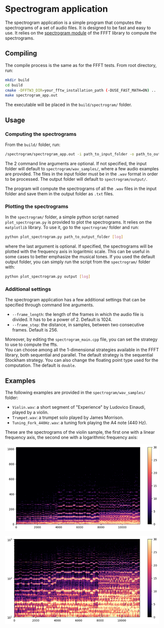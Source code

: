 # Spectrogram application

The spectrogram application is a simple program that computes the spectrograms of a set of audio files. It is designed to be fast and easy to use. It relies on the [spectrogram module](../ffft/src/spectrogram/) of the FFFT library to compute the spectrograms.

## Compiling

The compile process is the same as for the FFFT tests. From root directory, run:

```bash
mkdir build
cd build
cmake -DFFTW3_DIR=your_fftw_installation_path (-DUSE_FAST_MATH=ON) ..
make spectrogram_app.out
```

The executable will be placed in the `build/spectrogram/` folder.

## Usage
### Computing the spectrograms
From the `build/` folder, run:
```bash
/spectrogram/spectrogram_app.out -i path_to_input_folder -o path_to_output_folder
```

The 2 command line arguments are optional. If not specified, the input folder will default to `spectrogram/wav_samples/`, where a few audio examples are provided. The files in the input folder must be in the `.wav` format in order to be processed. The output folder will default to `spectrogram/output/`.

The program will compute the spectrograms of all the `.wav` files in the input folder and save them in the output folder as `.txt` files.

### Plotting the spectrograms
In the `spectrogram/` folder, a simple python script named `plot_spectrogram.py` is provided to plot the spectrograms. It relies on the `matplotlib` library. To use it, go to the `spectrogram/` folder and run:
```bash
python plot_spectrogram.py path_to_output_folder [log]
```
where the last argument is optional. If specified, the spectrograms will be plotted with the frequency axis in logaritmic scale. This can be useful in some cases to better emphasize the musical tones.
If you used the default output folder, you can simply run the script from the `spectrogram/` folder with:
```bash
python plot_spectrogram.py output [log]
```

### Additional settings
The spectrogram application has a few additional settings that can be specified through command line arguments.
- `--frame_length`: the length of the frames in which the audio file is divided. It has to be a power of 2. Default is 1024.
- `--frame_step`: the distance, in samples, between two consecutive frames. Default is 256.

Moreover, by editing the `spectrogram_main.cpp` file, you can set the strategy to use to compute the ffts.  
You can choose among all the 1-dimensional strategies available in the FFFT library, both sequential and parallel. The default strategy is the sequential Stockham strategy.
You can also change the floating point type used for the computation. The default is `double`.

## Examples
The following examples are provided in the `spectrogram/wav_samples/` folder:
- `Violin.wav`: a short segment of "Experience" by Ludovico Einaudi, played by a violin.
- `Trumpet.wav`: a trumpet solo played by James Morrison.
- `Tuning_Fork_440Hz.wav`: a tuning fork playing the A4 note (440 Hz).

These are the spectrograms of the violin sample, the first one with a linear frequency axis, the second one with a logarithmic frequency axis:

![Violin spectrogram](assets/violin_readme.png)

![Violin spectrogram logarithmic](assets/violin_log_readme.png)

